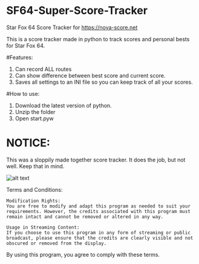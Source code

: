 # SF64-Super-Score-Tracker
Star Fox 64 Score Tracker for https://nova-score.net


This is a score tracker made in python to track scores and personal bests for Star Fox 64.

#Features:

1. Can record ALL routes
2. Can show difference between best score and current score.
3. Saves all settings to an INI file so you can keep track of all your scores.


#How to use:

1. Download the latest version of python.
2. Unzip the folder
3. Open start.pyw


# NOTICE:

This was a sloppily made together score tracker. It does the job, but not well. Keep that in mind.




![alt text](https://i.gyazo.com/6659838ed2b72fd769bafb18401dabbc.png)



Terms and Conditions:

    Modification Rights:
    You are free to modify and adapt this program as needed to suit your requirements. However, the credits associated with this program must remain intact and cannot be removed or altered in any way.

    Usage in Streaming Content:
    If you choose to use this program in any form of streaming or public broadcast, please ensure that the credits are clearly visible and not obscured or removed from the display.

By using this program, you agree to comply with these terms.
